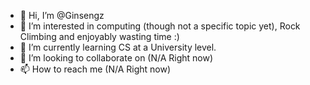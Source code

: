 - 👋 Hi, I’m @Ginsengz
- 👀 I’m interested in computing (though not a specific topic yet), Rock Climbing and enjoyably wasting time :)
- 🌱 I’m currently learning CS at a University level.
- 💞️ I’m looking to collaborate on (N/A Right now)
- 📫 How to reach me (N/A Right now)

<!---
Ginsengz/Ginsengz is a ✨ special ✨ repository because its `README.md` (this file) appears on your GitHub profile.
You can click the Preview link to take a look at your changes.
--->
